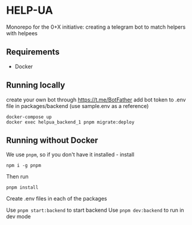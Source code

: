 # HELP-UA

Monorepo for the 0+X initiative: creating a telegram bot to match helpers with helpees

## Requirements

- Docker

## Running locally

create your own bot through https://t.me/BotFather
add bot token to .env file in packages/backend (use sample.env as a reference)

```
docker-compose up
docker exec helpua_backend_1 pnpm migrate:deploy
```

## Running without Docker

We use `pnpm`, so if you don't have it installed - install

```
npm i -g pnpm
```

Then run

```
pnpm install
```

Create .env files in each of the packages

Use `pnpm start:backend` to start backend
Use `pnpm dev:backend` to run in dev mode
